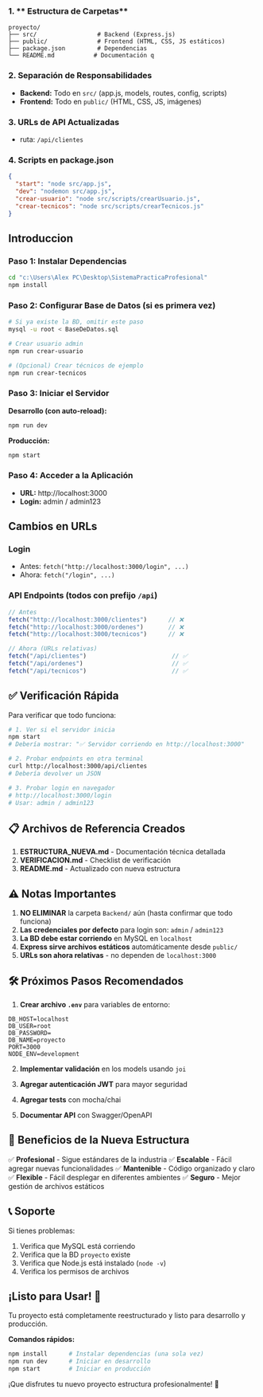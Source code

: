 ### 1. ** Estructura de Carpetas**
```
proyecto/
├── src/                 # Backend (Express.js)
├── public/              # Frontend (HTML, CSS, JS estáticos)
├── package.json         # Dependencias 
└── README.md           # Documentación q
```

### 2. **Separación de Responsabilidades**
- **Backend:** Todo en `src/` (app.js, models, routes, config, scripts)
- **Frontend:** Todo en `public/` (HTML, CSS, JS, imágenes)

### 3. **URLs de API Actualizadas**
- ruta: `/api/clientes` 

### 4. **Scripts en package.json**
```json
{
  "start": "node src/app.js",
  "dev": "nodemon src/app.js",
  "crear-usuario": "node src/scripts/crearUsuario.js",
  "crear-tecnicos": "node src/scripts/crearTecnicos.js"
}
```

## Introduccion

### Paso 1: Instalar Dependencias
```bash
cd "c:\Users\Alex PC\Desktop\SistemaPracticaProfesional"
npm install
```

### Paso 2: Configurar Base de Datos (si es primera vez)
```bash
# Si ya existe la BD, omitir este paso
mysql -u root < BaseDeDatos.sql

# Crear usuario admin
npm run crear-usuario

# (Opcional) Crear técnicos de ejemplo
npm run crear-tecnicos
```

### Paso 3: Iniciar el Servidor

**Desarrollo (con auto-reload):**
```bash
npm run dev
```

**Producción:**
```bash
npm start
```

### Paso 4: Acceder a la Aplicación
- **URL:** http://localhost:3000
- **Login:** admin / admin123


## Cambios en URLs 

### Login
- Antes: `fetch("http://localhost:3000/login", ...)`
- Ahora: `fetch("/login", ...)`

### API Endpoints (todos con prefijo `/api`)
```javascript
// Antes
fetch("http://localhost:3000/clientes")      // ❌
fetch("http://localhost:3000/ordenes")       // ❌
fetch("http://localhost:3000/tecnicos")      // ❌

// Ahora (URLs relativas)
fetch("/api/clientes")                        // ✅
fetch("/api/ordenes")                         // ✅
fetch("/api/tecnicos")                        // ✅
```

## ✅ Verificación Rápida

Para verificar que todo funciona:

```bash
# 1. Ver si el servidor inicia
npm start
# Debería mostrar: "✅ Servidor corriendo en http://localhost:3000"

# 2. Probar endpoints en otra terminal
curl http://localhost:3000/api/clientes
# Debería devolver un JSON

# 3. Probar login en navegador
# http://localhost:3000/login
# Usar: admin / admin123
```

## 📋 Archivos de Referencia Creados

1. **ESTRUCTURA_NUEVA.md** - Documentación técnica detallada
2. **VERIFICACION.md** - Checklist de verificación
3. **README.md** - Actualizado con nueva estructura

## ⚠️ Notas Importantes

1. **NO ELIMINAR** la carpeta `Backend/` aún (hasta confirmar que todo funciona)
2. **Las credenciales por defecto** para login son: `admin` / `admin123`
3. **La BD debe estar corriendo** en MySQL en `localhost`
4. **Express sirve archivos estáticos** automáticamente desde `public/`
5. **URLs son ahora relativas** - no dependen de `localhost:3000`

## 🛠️ Próximos Pasos Recomendados

1. **Crear archivo `.env`** para variables de entorno:
```
DB_HOST=localhost
DB_USER=root
DB_PASSWORD=
DB_NAME=proyecto
PORT=3000
NODE_ENV=development
```

2. **Implementar validación** en los models usando `joi`

3. **Agregar autenticación JWT** para mayor seguridad

4. **Agregar tests** con mocha/chai

5. **Documentar API** con Swagger/OpenAPI

## 🎯 Beneficios de la Nueva Estructura

✅ **Profesional** - Sigue estándares de la industria
✅ **Escalable** - Fácil agregar nuevas funcionalidades
✅ **Mantenible** - Código organizado y claro
✅ **Flexible** - Fácil desplegar en diferentes ambientes
✅ **Seguro** - Mejor gestión de archivos estáticos

## 📞 Soporte

Si tienes problemas:

1. Verifica que MySQL está corriendo
2. Verifica que la BD `proyecto` existe
3. Verifica que Node.js está instalado (`node -v`)
4. Verifica los permisos de archivos

## ¡Listo para Usar! 🚀

Tu proyecto está completamente reestructurado y listo para desarrollo y producción.

**Comandos rápidos:**
```bash
npm install      # Instalar dependencias (una sola vez)
npm run dev      # Iniciar en desarrollo
npm start        # Iniciar en producción
```

¡Que disfrutes tu nuevo proyecto estructura profesionalmente! 🎉
